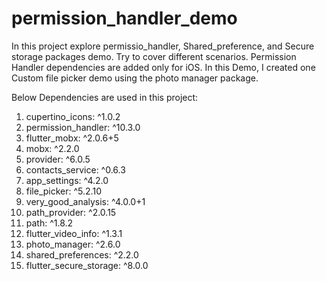 # permission_handler_demo

In this project explore permissio_handler, Shared_preference, and Secure storage packages demo. Try to cover different scenarios. Permission Handler dependencies are added only for iOS. In this Demo, I created one Custom file picker demo using the photo manager package. 

Below Dependencies are used in this project:

1.  cupertino_icons: ^1.0.2
2.  permission_handler: ^10.3.0
3.  flutter_mobx: ^2.0.6+5
4.  mobx: ^2.2.0
5.  provider: ^6.0.5
6.  contacts_service: ^0.6.3
7.  app_settings: ^4.2.0
8.  file_picker: ^5.2.10
9.  very_good_analysis: ^4.0.0+1
10.  path_provider: ^2.0.15
11.  path: ^1.8.2
12.  flutter_video_info: ^1.3.1
13.  photo_manager: ^2.6.0
14.  shared_preferences: ^2.2.0
15.  flutter_secure_storage: ^8.0.0
 
 
